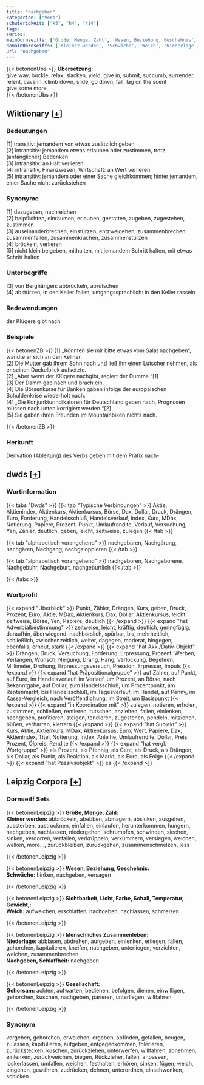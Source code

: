 ```yaml
---
title: "nachgeben"
kategorien: ["Verb"]
schwierigkeit: ["k5", "h4", "r14"]
tags:
series:
mainDornseiffs: ['Größe, Menge, Zahl', 'Wesen, Beziehung, Geschehnis', 'Sichtbarkeit, Licht, Farbe, Schall, Temperatur, Gewicht,', 'Menschliches Zusammenleben', 'Gesellschaft']
domainDornseiffs: ['Kleiner werden', 'Schwäche', 'Weich', 'Niederlage', 'Nachgeben, Schlaffheit', 'Gehorsam']
url: "nachgeben"
---
```


{{< betonenÜbs >}}
**Übersetzung:**  
give way, buckle, relax, slacken, yield, give in, submit, succumb, surrender, relent, cave in, climb down, slide, go down, fall, lag on the scent  
give some more  
{{< /betonenÜbs >}}

## Wiktionary [[+](https://de.wiktionary.org/wiki/nachgeben)]

### Bedeutungen
[1] transitiv: jemandem von etwas zusätzlich geben  
[2] intransitiv: jemandem etwas erlauben oder zustimmen, trotz (anfänglicher) Bedenken  
[3] intransitiv: an Halt verlieren  
[4] intransitiv, Finanzwesen, Wirtschaft: an Wert verlieren  
[5] intransitiv: jemandem oder einer Sache gleichkommen; hinter jemandem, einer Sache nicht zurückstehen  

### Synonyme
[1] dazugeben, nachreichen  
[2] beipflichten, einräumen, erlauben, gestatten, zugeben, zugestehen, zustimmen  
[3] auseinanderbrechen, einstürzen, entzweigehen, zusammenbrechen, zusammenfallen, zusammenkrachen, zusammenstürzen  
[4] bröckeln, verlieren  
[5] nicht klein beigeben, mithalten, mit jemandem Schritt halten, mit etwas Schritt halten  

### Unterbegriffe
[3] von Berghängen: abbröckeln, abrutschen  
[4] abstürzen, in den Keller fallen, umgangssprachlich: in den Keller rasseln  

### Redewendungen
der Klügere gibt nach  

### Beispiele
{{< betonenZB >}}
[1] „Könnten sie mir bitte etwas vom Salat nachgeben“, wandte er sich an den Kellner.  
[2] Die Mutter gab ihrem Sohn nach und ließ ihn einen Lutscher nehmen, als er seinen Dackelblick aufsetzte.  
[2] „Aber wenn der Klügere nachgibt, regiert der Dumme.“[1]  
[3] Der Damm gab nach und brach ein.  
[4] Die Börsenkurse für Banken gaben infolge der europäischen Schuldenkrise wiederholt nach.  
[4] „Die Konjunkturindikatoren für Deutschland geben nach, Prognosen müssen nach unten korrigiert werden.“[2]  
[5] Sie gaben ihren Freunden im Mountainbiken nichts nach.  

{{< /betonenZB >}}
### Herkunft
Derivation (Ableitung) des Verbs geben mit dem Präfix nach-  



## dwds [[+](https://www.dwds.de/wb/nachgeben)]

### Wortinformation
{{< tabs "Dwds" >}}
{{< tab "Typische Verbindungen" >}}
Aktie, Aktienindex, Aktienkurs, Aktienkursus, Börse, Dax, Dollar, Druck, Drängen, Euro, Forderung, Handelsschluß, Handelsverlauf, Index, Kurs, MDax, Notierung, Papiere, Prozent, Punkt, Umlaufrendite, Verlauf, Versuchung, Yen, Zähler, deutlich, geben, leicht, zeitweise, zulegen
{{< /tab >}}

{{< tab "alphabetisch vorangehend" >}}
nachgebären, Nachgärung, nachgären, Nachgang, nachgaloppieren
{{< /tab >}}

{{< tab "alphabetisch vorangehend" >}}
nachgeboren, Nachgeborene, Nachgebuhr, Nachgeburt, nachgeburtlich
{{< /tab >}}

{{< /tabs >}}

### Wortprofil
{{< expand "Überblick" >}} Punkt, Zähler, Drängen, Kurs, geben, Druck, Prozent, Euro, Aktie, MDax, Aktienkurs, Dax, Dollar, Aktienkursus, leicht, zeitweise, Börse, Yen, Papiere, deutlich {{< /expand >}}
{{< expand "hat Adverbialbestimmung" >}} zeitweise, leicht, kräftig, deutlich, geringfügig, daraufhin, überwiegend, nachbörslich, spürbar, bis, mehrheitlich, schließlich, zwischenzeitlich, weiter, dagegen, moderat, hingegen, ebenfalls, erneut, stark {{< /expand >}}
{{< expand "hat Akk./Dativ-Objekt" >}} Drängen, Druck, Versuchung, Forderung, Erpressung, Prozent, Werben, Verlangen, Wunsch, Neigung, Drang, Hang, Verlockung, Begehren, Millimeter, Drohung, Erpressungsversuch, Pression, Erpresser, Impuls {{< /expand >}}
{{< expand "hat Präpositionalgruppe" >}} auf Zähler, auf Punkt, auf Euro, im Handelsverlauf, im Verlauf, um Prozent, an Börse, nach Bekanntgabe, auf Dollar, zum Handelsschluß, um Prozentpunkt, am Rentenmarkt, bis Handelsschluß, im Tagesverlauf, im Handel, auf Penny, im Kassa-Vergleich, nach Veröffentlichung, im Streit, um Basispunkt {{< /expand >}}
{{< expand "in Koordination mit" >}} zulegen, notieren, erholen, zustimmen, schließen, rentieren, rutschen, anziehen, fallen, einlenken, nachgeben, profitieren, steigen, tendieren, zugestehen, pendeln, mitziehen, büßen, verharren, klettern {{< /expand >}}
{{< expand "hat Subjekt" >}} Kurs, Aktie, Aktienkurs, MDax, Aktienkursus, Euro, Wert, Papiere, Dax, Aktienindex, Titel, Notierung, Index, Anleihe, Umlaufrendite, Dollar, Preis, Prozent, Ölpreis, Rendite {{< /expand >}}
{{< expand "hat vergl. Wortgruppe" >}} als Prozent, als Pfennig, als Cent, als Druck, als Drängen, als Dollar, als Punkt, als Reaktion, als Markt, als Euro, als Folge {{< /expand >}}
{{< expand "hat Passivsubjekt" >}} es {{< /expand >}}

## Leipzig Corpora [[+](https://corpora.uni-leipzig.de/en/res?word=nachgeben&corpusId=deu_newscrawl-public_2018)]

### Dornseiff Sets
{{< betonenLeipzig >}}
**Größe, Menge, Zahl:**  
**Kleiner werden:** abbröckeln, abebben, abmagern, absinken, ausgehen, aussterben, austrocknen, einfallen, einlaufen, herunterkommen, hungern, nachgeben, nachlassen, niedergehen, schrumpfen, schwinden, siechen, sinken, verdorren, verfallen, verkrüppeln, verkümmern, versiegen, weichen, welken, more..., zurückbleiben, zurückgehen, zusammenschmelzen, less  

{{< /betonenLeipzig >}}


{{< betonenLeipzig >}}
**Wesen, Beziehung, Geschehnis:**  
**Schwäche:** hinken, nachgeben, versagen  

{{< /betonenLeipzig >}}


{{< betonenLeipzig >}}
**Sichtbarkeit, Licht, Farbe, Schall, Temperatur, Gewicht,:**  
**Weich:** aufweichen, erschlaffen, nachgeben, nachlassen, schmelzen  

{{< /betonenLeipzig >}}


{{< betonenLeipzig >}}
**Menschliches Zusammenleben:**  
**Niederlage:** abblasen, abdrehen, aufgeben, einlenken, erliegen, fallen, gehorchen, kapitulieren, kneifen, nachgeben, unterliegen, verzichten, weichen, zusammenbrechen  
**Nachgeben, Schlaffheit:** nachgeben  

{{< /betonenLeipzig >}}


{{< betonenLeipzig >}}
**Gesellschaft:**  
**Gehorsam:** achten, aufwarten, bedienen, befolgen, dienen, einwilligen, gehorchen, kuschen, nachgeben, parieren, unterliegen, willfahren  

{{< /betonenLeipzig >}}

### Synonym
vergeben, gehorchen, erweichen, ergeben, abfinden, gefallen, beugen, zulassen, kapitulieren, aufgeben, entgegenkommen, tolerieren, zurückstecken, kuschen, zurückziehen, unterwerfen, willfahren, abnehmen, einlenken, zurückweichen, biegen, Rückzieher, fallen, anpassen, lockerlassen, umfallen, weichen, festhalten, erhören, sinken, fügen, weich, eingehen, gewähren, zudrücken, dehnen, unterordnen, einschwenken, schicken

